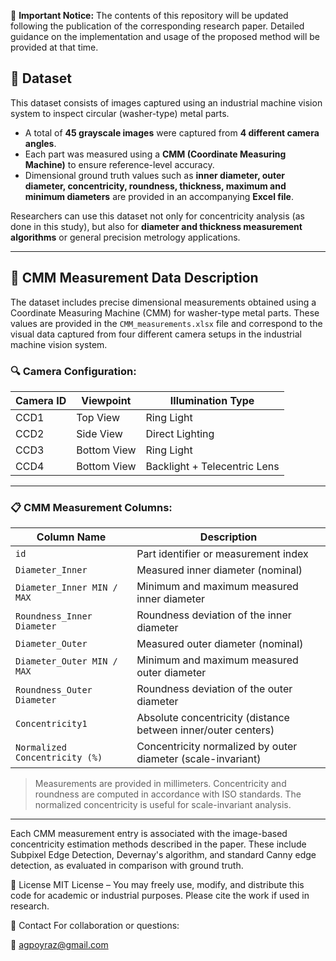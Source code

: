 
📌 **Important Notice:** The contents of this repository will be updated following the publication of the corresponding research paper. Detailed guidance on the implementation and usage of the proposed method will be provided at that time.  
## 📁 Dataset

This dataset consists of images captured using an industrial machine vision system to inspect circular (washer-type) metal parts.

- A total of **45 grayscale images** were captured from **4 different camera angles**.
- Each part was measured using a **CMM (Coordinate Measuring Machine)** to ensure reference-level accuracy.
- Dimensional ground truth values such as **inner diameter, outer diameter, concentricity, roundness, thickness, maximum and minimum diameters** are provided in an accompanying **Excel file**.

Researchers can use this dataset not only for concentricity analysis (as done in this study), but also for **diameter and thickness measurement algorithms** or general precision metrology applications.

---
## 📁 CMM Measurement Data Description

The dataset includes precise dimensional measurements obtained using a Coordinate Measuring Machine (CMM) for washer-type metal parts. These values are provided in the `CMM_measurements.xlsx` file and correspond to the visual data captured from four different camera setups in the industrial machine vision system.

### 🔍 Camera Configuration:

| Camera ID | Viewpoint       | Illumination Type        | 
|-----------|------------------|---------------------------|
| CCD1      | Top View         | Ring Light                |
| CCD2      | Side View        | Direct Lighting           |
| CCD3      | Bottom View      | Ring Light                |
| CCD4      | Bottom View      | Backlight + Telecentric Lens |

---

### 📋 CMM Measurement Columns:

| Column Name                       | Description                                                  |
|----------------------------------|--------------------------------------------------------------|
| `id`                             | Part identifier or measurement index                        |
| `Diameter_Inner`                 | Measured inner diameter (nominal)                           |
| `Diameter_Inner MIN / MAX`       | Minimum and maximum measured inner diameter                 |
| `Roundness_Inner Diameter`       | Roundness deviation of the inner diameter                   |
| `Diameter_Outer`                 | Measured outer diameter (nominal)                           |
| `Diameter_Outer MIN / MAX`       | Minimum and maximum measured outer diameter                 |
| `Roundness_Outer Diameter`       | Roundness deviation of the outer diameter                   |
| `Concentricity1`                 | Absolute concentricity (distance between inner/outer centers) |
| `Normalized Concentricity (%)`   | Concentricity normalized by outer diameter (scale-invariant)  |


> Measurements are provided in millimeters. Concentricity and roundness are computed in accordance with ISO standards. The normalized concentricity is useful for scale-invariant analysis.

---

Each CMM measurement entry is associated with the image-based concentricity estimation methods described in the paper. These include Subpixel Edge Detection, Devernay's algorithm, and standard Canny edge detection, as evaluated in comparison with ground truth.


📖 License
MIT License – You may freely use, modify, and distribute this code for academic or industrial purposes. Please cite the work if used in research.

🤝 Contact
For collaboration or questions:

📧 agpoyraz@gmail.com
